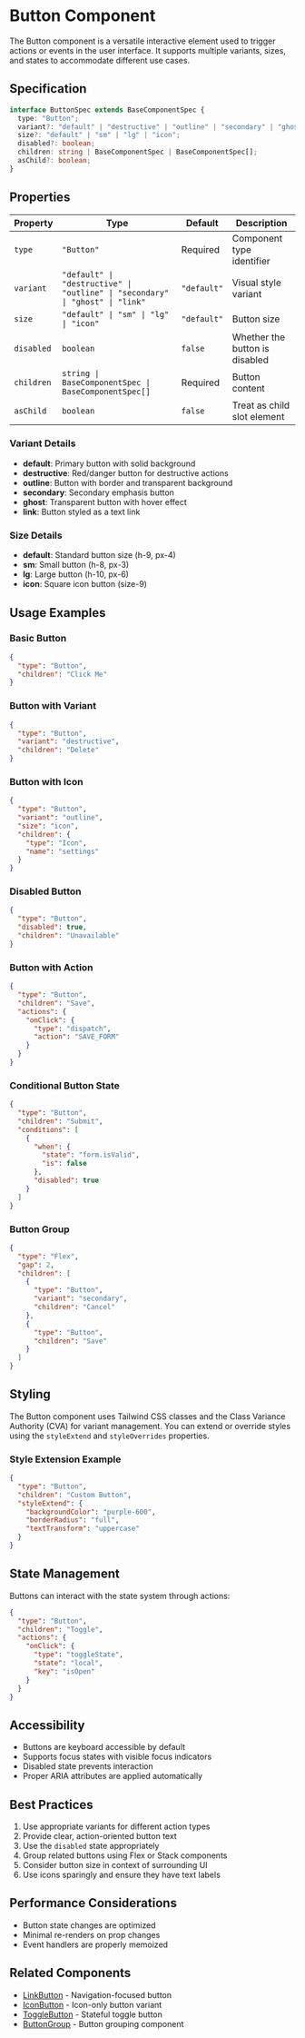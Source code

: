 # Button Component

The Button component is a versatile interactive element used to trigger actions or events in the user interface. It supports multiple variants, sizes, and states to accommodate different use cases.

## Specification

```typescript
interface ButtonSpec extends BaseComponentSpec {
  type: "Button";
  variant?: "default" | "destructive" | "outline" | "secondary" | "ghost" | "link";
  size?: "default" | "sm" | "lg" | "icon";
  disabled?: boolean;
  children: string | BaseComponentSpec | BaseComponentSpec[];
  asChild?: boolean;
}
```

## Properties

| Property | Type | Default | Description |
|----------|------|---------|-------------|
| `type` | `"Button"` | Required | Component type identifier |
| `variant` | `"default" \| "destructive" \| "outline" \| "secondary" \| "ghost" \| "link"` | `"default"` | Visual style variant |
| `size` | `"default" \| "sm" \| "lg" \| "icon"` | `"default"` | Button size |
| `disabled` | `boolean` | `false` | Whether the button is disabled |
| `children` | `string \| BaseComponentSpec \| BaseComponentSpec[]` | Required | Button content |
| `asChild` | `boolean` | `false` | Treat as child slot element |

### Variant Details

- **default**: Primary button with solid background
- **destructive**: Red/danger button for destructive actions
- **outline**: Button with border and transparent background
- **secondary**: Secondary emphasis button
- **ghost**: Transparent button with hover effect
- **link**: Button styled as a text link

### Size Details

- **default**: Standard button size (h-9, px-4)
- **sm**: Small button (h-8, px-3)
- **lg**: Large button (h-10, px-6)
- **icon**: Square icon button (size-9)

## Usage Examples

### Basic Button

```json
{
  "type": "Button",
  "children": "Click Me"
}
```

### Button with Variant

```json
{
  "type": "Button",
  "variant": "destructive",
  "children": "Delete"
}
```

### Button with Icon

```json
{
  "type": "Button",
  "variant": "outline",
  "size": "icon",
  "children": {
    "type": "Icon",
    "name": "settings"
  }
}
```

### Disabled Button

```json
{
  "type": "Button",
  "disabled": true,
  "children": "Unavailable"
}
```

### Button with Action

```json
{
  "type": "Button",
  "children": "Save",
  "actions": {
    "onClick": {
      "type": "dispatch",
      "action": "SAVE_FORM"
    }
  }
}
```

### Conditional Button State

```json
{
  "type": "Button",
  "children": "Submit",
  "conditions": [
    {
      "when": {
        "state": "form.isValid",
        "is": false
      },
      "disabled": true
    }
  ]
}
```

### Button Group

```json
{
  "type": "Flex",
  "gap": 2,
  "children": [
    {
      "type": "Button",
      "variant": "secondary",
      "children": "Cancel"
    },
    {
      "type": "Button",
      "children": "Save"
    }
  ]
}
```

## Styling

The Button component uses Tailwind CSS classes and the Class Variance Authority (CVA) for variant management. You can extend or override styles using the `styleExtend` and `styleOverrides` properties.

### Style Extension Example

```json
{
  "type": "Button",
  "children": "Custom Button",
  "styleExtend": {
    "backgroundColor": "purple-600",
    "borderRadius": "full",
    "textTransform": "uppercase"
  }
}
```

## State Management

Buttons can interact with the state system through actions:

```json
{
  "type": "Button",
  "children": "Toggle",
  "actions": {
    "onClick": {
      "type": "toggleState",
      "state": "local",
      "key": "isOpen"
    }
  }
}
```

## Accessibility

- Buttons are keyboard accessible by default
- Supports focus states with visible focus indicators
- Disabled state prevents interaction
- Proper ARIA attributes are applied automatically

## Best Practices

1. Use appropriate variants for different action types
2. Provide clear, action-oriented button text
3. Use the `disabled` state appropriately
4. Group related buttons using Flex or Stack components
5. Consider button size in context of surrounding UI
6. Use icons sparingly and ensure they have text labels

## Performance Considerations

- Button state changes are optimized
- Minimal re-renders on prop changes
- Event handlers are properly memoized

## Related Components

- [LinkButton](./link-button.md) - Navigation-focused button
- [IconButton](./icon-button.md) - Icon-only button variant
- [ToggleButton](./toggle.md) - Stateful toggle button
- [ButtonGroup](./button-group.md) - Button grouping component